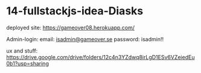# 14-fullstackjs-idea-Diasks

deployed site:
https://gameover08.herokuapp.com/

Admin-login:
email: isadmin@gameover.se
password: isadmin!!

ux and stuff:
https://drive.google.com/drive/folders/12c4n3YZdwq8irLgD1ESv6VZeiedEu0b1?usp=sharing
